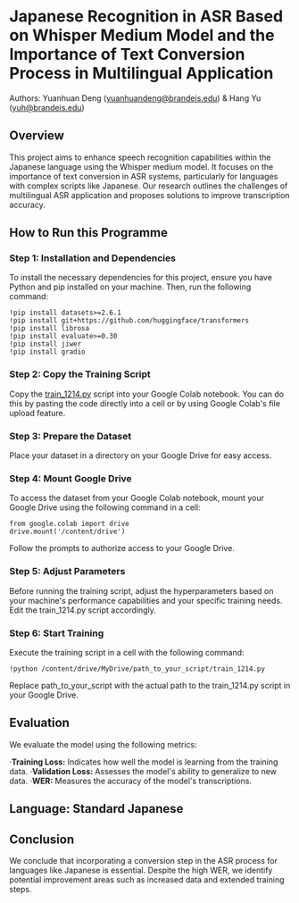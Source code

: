 # Japanese Recognition in ASR Based on Whisper Medium Model and the Importance of Text Conversion Process in Multilingual Application
Authors: Yuanhuan Deng (yuanhuandeng@brandeis.edu) & Hang Yu (yuh@brandeis.edu)

## Overview

This project aims to enhance speech recognition capabilities within the Japanese language using the Whisper medium model. It focuses on the importance of text conversion in ASR systems, particularly for languages with complex scripts like Japanese. Our research outlines the challenges of multilingual ASR application and proposes solutions to improve transcription accuracy.

## How to Run this Programme

### Step 1: Installation and Dependencies

To install the necessary dependencies for this project, ensure you have Python and pip installed on your machine. Then, run the following command:
```
!pip install datasets>=2.6.1
!pip install git+https://github.com/huggingface/transformers
!pip install librosa
!pip install evaluate>=0.30
!pip install jiwer
!pip install gradio
```
### Step 2: Copy the Training Script
Copy the [train_1214.py](https://github.com/yuh2k/Japanese-ASR/blob/main/train_1214.py) script into your Google Colab notebook. You can do this by pasting the code directly into a cell or by using Google Colab's file upload feature.

### Step 3: Prepare the Dataset
Place your dataset in a directory on your Google Drive for easy access.

### Step 4: Mount Google Drive
To access the dataset from your Google Colab notebook, mount your Google Drive using the following command in a cell:
```
from google.colab import drive
drive.mount('/content/drive')
```
Follow the prompts to authorize access to your Google Drive.

### Step 5: Adjust Parameters
Before running the training script, adjust the hyperparameters based on your machine's performance capabilities and your specific training needs. Edit the train_1214.py script accordingly.

### Step 6: Start Training
Execute the training script in a cell with the following command:

```
!python /content/drive/MyDrive/path_to_your_script/train_1214.py
```
Replace path_to_your_script with the actual path to the train_1214.py script in your Google Drive.

## Evaluation
We evaluate the model using the following metrics:

·**Training Loss:** Indicates how well the model is learning from the training data.
·**Validation Loss:** Assesses the model's ability to generalize to new data.
·**WER:** Measures the accuracy of the model's transcriptions.

## Language: Standard Japanese

## Conclusion
We conclude that incorporating a conversion step in the ASR process for languages like Japanese is essential. Despite the high WER, we identify potential improvement areas such as increased data and extended training steps.
